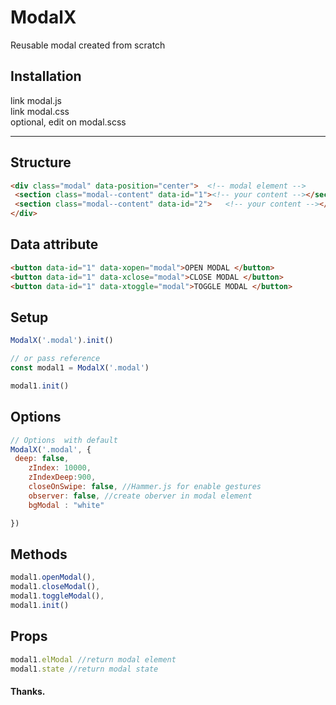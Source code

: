 # ModalX

Reusable modal created from scratch

## Installation

link modal.js<br>
link modal.css<br>
optional, edit on modal.scss<br>

<hr>

## Structure
```html
<div class="modal" data-position="center">	<!-- modal element -->
 <section class="modal--content" data-id="1"><!-- your content --></section>
 <section class="modal--content" data-id="2">	<!-- your content --></section>
</div>

```
## Data attribute
```html
<button data-id="1" data-xopen="modal">OPEN MODAL </button>
<button data-id="1" data-xclose="modal">CLOSE MODAL </button>
<button data-id="1" data-xtoggle="modal">TOGGLE MODAL </button>
```


## Setup
```js
ModalX('.modal').init()

// or pass reference 
const modal1 = ModalX('.modal') 

modal1.init()
```
## Options 

```js
// Options  with default
ModalX('.modal', {
 deep: false, 
	zIndex: 10000,
	zIndexDeep:900,
	closeOnSwipe: false, //Hammer.js for enable gestures
	observer: false, //create oberver in modal element
	bgModal : "white"

})
```

## Methods

```js
modal1.openModal(),
modal1.closeModal(),
modal1.toggleModal(),
modal1.init()
```
## Props

```js
modal1.elModal //return modal element
modal1.state //return modal state
```

#### Thanks.